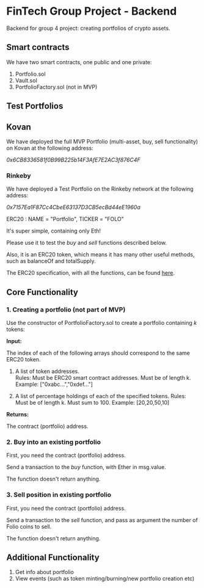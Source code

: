 # FinTech Group Project - Backend

Backend for group 4 project: creating portfolios of crypto assets.

## Smart contracts

We have two smart contracts, one public and one private:

1. Portfolio.sol
2. Vault.sol
3. PortfolioFactory.sol (not in MVP)

## Test Portfolios

## Kovan

We have deployed the full MVP Portfolio (multi-asset, buy, sell functionality) on Kovan at the following address:

*0x6CB8336581f0B99B225b14F3AfE7E2AC3f876C4F* 

### Rinkeby

We have deployed a Test Portfolio on the Rinkeby network at the following address: 

*0x7157Ea1F87Cc4CbeE63137D3CB5ecBd44eE1960a*

ERC20 : NAME = "Portfolio", TICKER = "FOLO"

It's super simple, containing only Eth!

Please use it to test the *buy* and *sell* functions described below. 

Also, it is an ERC20 token, which means it has many other useful methods, such as balanceOf and totalSupply. 

The ERC20 specification, with all the functions, can be found [here](https://github.com/OpenZeppelin/openzeppelin-contracts/blob/master/contracts/token/ERC20/ERC20.sol).

## Core Functionality

### 1. Creating a portfolio (not part of MVP)

Use the constructor of PortfolioFactory.sol to create a portfolio containing *k* tokens:

**Input:** 

The index of each of the following arrays should correspond to the same ERC20 token.

1. A list of token addresses. \
   Rules: Must be ERC20 smart contract addresses. Must be of length k. \
   Example: ["0xabc...","0xdef..."]

2. A list of percentage holdings of each of the specified tokens. 
   Rules: Must be of length k. Must sum to 100.
   Example: [20,20,50,10]

**Returns:**

The contract (portfolio) address.


### 2. Buy into an existing portfolio

First, you need the contract (portfolio) address. 

Send a transaction to the *buy* function, with Ether in msg.value. 

The function doesn't return anything.


### 3. Sell position in existing portfolio

First, you need the contract (portfolio) address.

Send a transaction to the *sell* function, and pass as argument the number of Folio coins to sell. 

The function doesn't return anything.


## Additional Functionality

1. Get info about portfolio
2. View events (such as token minting/burning/new portfolio creation etc)



